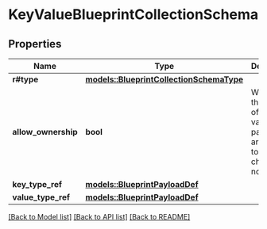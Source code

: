# KeyValueBlueprintCollectionSchema

## Properties

Name | Type | Description | Notes
------------ | ------------- | ------------- | -------------
**r#type** | [**models::BlueprintCollectionSchemaType**](BlueprintCollectionSchemaType.md) |  | 
**allow_ownership** | **bool** | Whether the entries of the key-value partition are allowed to own child nodes. | 
**key_type_ref** | [**models::BlueprintPayloadDef**](BlueprintPayloadDef.md) |  | 
**value_type_ref** | [**models::BlueprintPayloadDef**](BlueprintPayloadDef.md) |  | 

[[Back to Model list]](../README.md#documentation-for-models) [[Back to API list]](../README.md#documentation-for-api-endpoints) [[Back to README]](../README.md)


